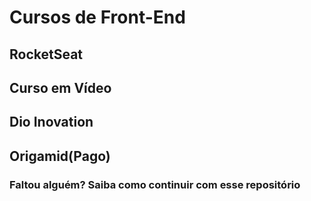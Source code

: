 # Cursos de Front-End

## RocketSeat
## Curso em Vídeo
## Dio Inovation
## Origamid(Pago)




### Faltou alguém? Saiba como continuir com esse repositório